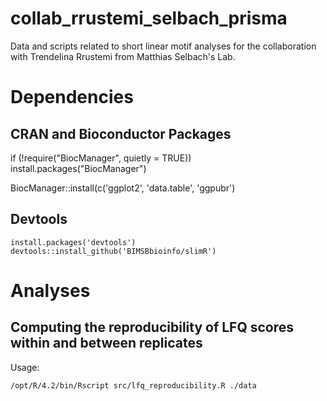 # collab_rrustemi_selbach_prisma
Data and scripts related to short linear motif analyses for the collaboration with Trendelina Rrustemi from Matthias Selbach's Lab.

# Dependencies

## CRAN and Bioconductor Packages
if (!require("BiocManager", quietly = TRUE))
    install.packages("BiocManager")

BiocManager::install(c('ggplot2', 'data.table', 'ggpubr')

## Devtools 

```
install.packages('devtools') 
devtools::install_github('BIMSBbioinfo/slimR')
```

# Analyses

## Computing the reproducibility of LFQ scores within and between replicates

Usage:

```
/opt/R/4.2/bin/Rscript src/lfq_reproducibility.R ./data
```






